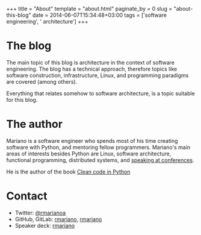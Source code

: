 +++
title = "About"
template = "about.html"
paginate_by = 0
slug = "about-this-blog"
date = 2014-06-07T15:34:48+03:00
tags = ['software engineering', ' architecture']
+++

# The blog

The main topic of this blog is architecture in the context of software
engineering. The blog has a technical approach, therefore topics like
software construction, infrastructure, Linux, and programming paradigms
are covered (among others).

Everything that relates somehow to software architecture, is a topic
suitable for this blog.

# The author

Mariano is a software engineer who spends most of his time creating
software with Python, and mentoring fellow programmers. Mariano\'s main
areas of interests besides Python are Linux, software architecture,
functional programming, distributed systems, and
[speaking at conferences](@/pages/talks.md).

He is the author of the book [Clean code in
Python](https://www.amazon.com/Clean-Code-Python-maintainable-efficient/dp/1800560214)

# Contact

-   Twitter: [\@rmarianoa](https://twitter.com/rmarianoa)
-   GitHub, GitLab: [rmariano](https://github.com/rmariano),
    [rmariano](https://gitlab.com/rmariano)
-   Speaker deck: [rmariano](https://speakerdeck.com/rmariano)
